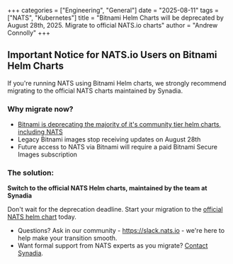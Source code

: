 +++
categories = ["Engineering", "General"]
date = "2025-08-11"
tags = ["NATS", "Kubernetes"]
title = "Bitnami Helm Charts will be deprecated by August 28th, 2025. Migrate to official NATS.io charts"
author = "Andrew Connolly"
+++

## Important Notice for NATS.io Users on Bitnami Helm Charts

If you're running NATS using Bitnami Helm charts, we strongly recommend migrating to the official NATS charts maintained by Synadia.

### Why migrate now?
- [Bitnami is deprecating the majority of it's community tier helm charts, including NATS](https://github.com/bitnami/charts/issues/35164)
- Legacy Bitnami images stop receiving updates on August 28th
- Future access to NATS via Bitnami will require a paid Bitnami Secure Images subscription

### The solution:

**Switch to the official NATS Helm charts, maintained by the team at Synadia**

Don't wait for the deprecation deadline. Start your migration to the [official NATS helm chart](https://github.com/nats-io/k8s?tab=readme-ov-file#getting-started-with-nats-using-helm) today.

* Questions? Ask in our community - https://slack.nats.io - we're here to help make your transition smooth.
* Want formal support from NATS experts as you migrate? [Contact Synadia](https://www.synadia.com/contact).
